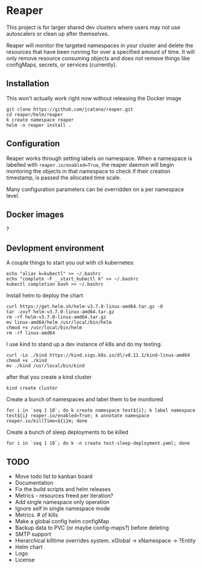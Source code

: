 # Reaper

This project is for larger shared dev clusters where users may not use autoscalers or clean up after themselves.

Reaper will monitor the targeted namespaces in your cluster and delete the resources that have been running for over a specified amount of time. It will only remove resource consuming objects and does not remove things like configMaps, secrets, or services (currently).


## Installation

This won't actually work right now without releasing the Docker image

```
git clone https://github.com/jcatana/reaper.git
cd reaper/helm/reaper
k create namespace reaper
helm -n reaper install . 
```


## Configuration

Reaper works through setting labels on namespace. When a namespace is labelled with `reaper.io/enabled=True`, the reaper daemon will begin montoring the objects in that namespace to check if their creation timestamp, is passed the allocated time scale.

Many configuration parameters can be overridden on a per namespace level.


## Docker images

?

## Devlopment environment
A couple things to start you out with cli kubernetes:
```
echo "alias k=kubectl" >> ~/.bashrc
echo "complete -F __start_kubectl k" >> ~/.bashrc
kubectl completion bash >> ~/.bashrc
```
Install helm to deploy the chart
```
curl https://get.helm.sh/helm-v3.7.0-linux-amd64.tar.gz -O
tar -zxvf helm-v3.7.0-linux-amd64.tar.gz
rm -rf helm-v3.7.0-linux-amd64.tar.gz
mv linux-amd64/helm /usr/local/bin/helm
chmod +x /usr/local/bin/helm
rm -rf linux-amd64
```
I use kind to stand up a dev instance of k8s and do my testing.
```
curl -Lo ./kind https://kind.sigs.k8s.io/dl/v0.11.1/kind-linux-amd64
chmod +x ./kind
mv ./kind /usr/local/bin/kind
```
after that you create a kind cluster
```
kind create cluster
```
Create a bunch of namespaces and label them to be monitored
```
for i in `seq 1 10`; do k create namespace test${i}; k label namespace test${i} reaper.io/enabled=True; k annotate namespace reaper.io/killTime=${i}m; done
```
Create a bunch of sleep deployments to be killed
```
for i in `seq 1 10`; do k -n create test-sleep-deployment.yaml; done
```


## TODO
- Move todo list to kanban board
- Documentation
- Fix the build scripts and helm releases
- Metrics - resources freed per iteration?
- Add single namespace only operation
- Ignore self in single namespace mode
- Metrics. # of kills
- Make a global config helm configMap
- Backup data to PVC (or maybe config-maps?) before deleting
- SMTP support
- Hierarchical killtime overrides system. xGlobal -> xNamespace -> ?Entity
- Helm chart
- Logo
- License

